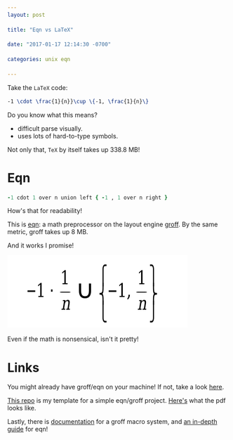 ```yaml
---
layout: post

title: "Eqn vs LaTeX"

date: "2017-01-17 12:14:30 -0700"

categories: unix eqn

---
```



Take the `LaTeX` code:

```latex
-1 \cdot \frac{1}{n}}\cup \{-1, \frac{1}{n}\}
```

Do you know what this means?

- difficult parse visually.
- uses lots of hard-to-type symbols.

Not only that, `TeX` by itself takes up 338.8 MB!

# Eqn

```ruby
-1 cdot 1 over n union left { -1 , 1 over n right } 
```

How's that for readability!

This is [eqn](http://www.zen89632.zen.co.uk/Groff/Eqn/eqnguide.pdf):
a math preprocessor on the layout engine
[groff](https://www.gnu.org/software/groff/). By the same metric, groff
takes up 8 MB.

And it works I promise!

![](/images/nonsense.png)

Even if the math is nonsensical, isn't it pretty!

# Links

You might already have groff/eqn on your machine! If not, take a look
[here](https://www.gnu.org/software/groff/).

[This repo](https://github.com/Charlesetc/eqn-template) is my template for
a simple eqn/groff project. [Here's](https://github.com/Charlesetc/eqn-template/blob/master/out.pdf)
what the pdf looks like.

Lastly, there is
[documentation](http://www.schaffter.ca/mom/momdoc/toc.html) for a groff
macro system, and [an in-depth
guide](http://www.zen89632.zen.co.uk/Groff/Eqn/eqnguide.pdf) for eqn!
